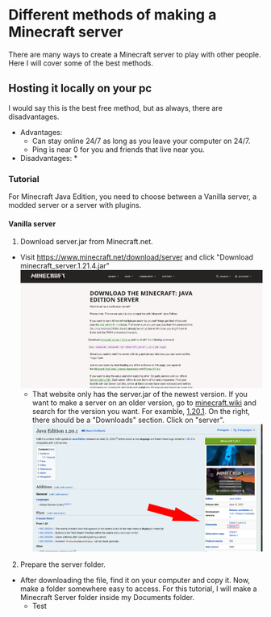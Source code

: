 # Different methods of making a Minecraft server

There are many ways to create a Minecraft server to play with other people. Here I will cover some of the best methods.

## Hosting it locally on your pc

I would say this is the best free method, but as always, there are disadvantages.

* Advantages:
  * Can stay online 24/7 as long as you leave your computer on 24/7.
  * Ping is near 0 for you and friends that live near you.
* Disadvantages:
  * 

### Tutorial

For Minecraft Java Edition, you need to choose between a Vanilla server, a modded server or a server with plugins.

#### Vanilla server

1. Download server.jar from Minecraft.net.
 * Visit https://www.minecraft.net/download/server and click "Download minecraft_server.1.21.4.jar"
 ![minecraft.net server download](mc.net_serverdl.png)
   * That website only has the server.jar of the newest version. If you want to make a server on an older version, go to [minecraft.wiki](https://minecraft.wiki) and search for the version you want. For examble, [1.20.1](https://minecraft.wiki/w/Java_Edition_1.20.1). On the right, there should be a "Downloads" section. Click on "server".\
![minecraft.wiki server download](mc.wiki_serverdl.png)
  
2. Prepare the server folder.
  * After downloading the file, find it on your computer and copy it. Now, make a folder somewhere easy to access. For this tutorial, I will make a Minecraft Server folder inside my Documents folder.
    * Test